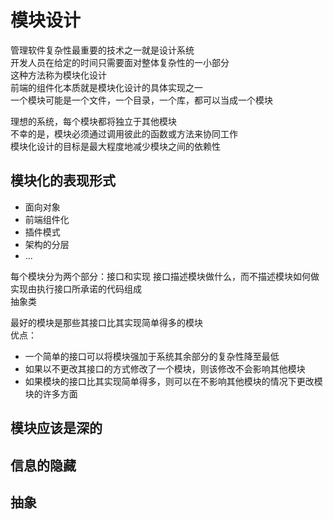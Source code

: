 # 模块设计
管理软件复杂性最重要的技术之一就是设计系统  
开发人员在给定的时间只需要面对整体复杂性的一小部分  
这种方法称为模块化设计  
前端的组件化本质就是模块化设计的具体实现之一  
一个模块可能是一个文件，一个目录，一个库，都可以当成一个模块  

理想的系统，每个模块都将独立于其他模块  
不幸的是，模块必须通过调用彼此的函数或方法来协同工作  
模块化设计的目标是最大程度地减少模块之间的依赖性

## 模块化的表现形式
- 面向对象  
- 前端组件化  
- 插件模式  
- 架构的分层
- ...

每个模块分为两个部分：接口和实现
接口描述模块做什么，而不描述模块如何做  
实现由执行接口所承诺的代码组成  
抽象类  

最好的模块是那些其接口比其实现简单得多的模块  
优点：
- 一个简单的接口可以将模块强加于系统其余部分的复杂性降至最低  
- 如果以不更改其接口的方式修改了一个模块，则该修改不会影响其他模块  
- 如果模块的接口比其实现简单得多，则可以在不影响其他模块的情况下更改模块的许多方面


## 模块应该是深的

## 信息的隐藏

## 抽象
